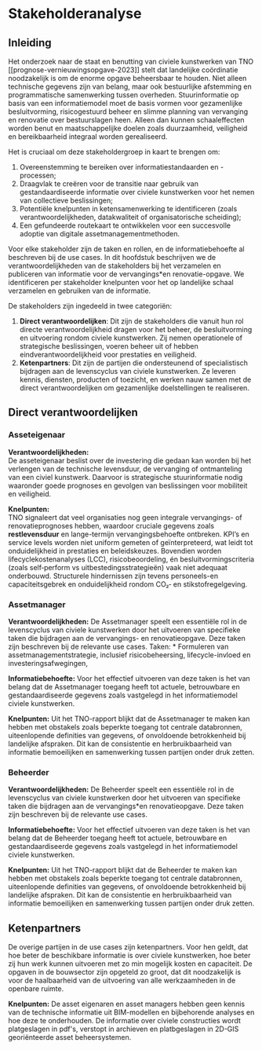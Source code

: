 # Stakeholderanalyse

## Inleiding
Het onderzoek naar de staat en benutting van civiele kunstwerken van TNO [[prognose-vernieuwingsopgave-2023]] stelt dat landelijke coördinatie noodzakelijk is om de enorme opgave beheersbaar te houden. Niet alleen technische gegevens zijn van belang, maar ook bestuurlijke afstemming en programmatische samenwerking tussen overheden. Stuurinformatie op basis van een informatiemodel moet de basis vormen voor gezamenlijke besluitvorming, risicogestuurd beheer en slimme planning van vervanging en renovatie over bestuurslagen heen. Alleen dan kunnen schaaleffecten worden benut en maatschappelijke doelen zoals duurzaamheid, veiligheid en bereikbaarheid integraal worden gerealiseerd.
<br>

Het is cruciaal om deze stakeholdergroep in kaart te brengen om:

1. Overeenstemming te bereiken over informatiestandaarden en -processen;
2. Draagvlak te creëren voor de transitie naar gebruik van gestandaardiseerde informatie over civiele kunstwerken voor het nemen van collectieve beslissingen;
3. Potentiële knelpunten in ketensamenwerking te identificeren (zoals verantwoordelijkheden, datakwaliteit of organisatorische scheiding);
4. Een gefundeerde routekaart te ontwikkelen voor een succesvolle adoptie van digitale assetmanagementmethoden.

Voor elke stakeholder zijn de taken en rollen, en de informatiebehoefte al beschreven bij de use cases. In dit hoofdstuk beschrijven we de verantwoordelijkheden van de stakeholders bij het verzamelen en publiceren van informatie voor de vervangings*en renovatie-opgave. We identificeren per stakeholder knelpunten voor het op landelijke schaal verzamelen en gebruiken van de informatie.

De stakeholders zijn ingedeeld in twee categoriën:
1. **Direct verantwoordelijken**:
Dit zijn de stakeholders die vanuit hun rol directe verantwoordelijkheid dragen voor het beheer, de besluitvorming en uitvoering rondom civiele kunstwerken. Zij nemen operationele of strategische beslissingen, voeren beheer uit of hebben eindverantwoordelijkheid voor prestaties en veiligheid.
2. **Ketenpartners**:
Dit zijn de partijen die ondersteunend of specialistisch bijdragen aan de levenscyclus van civiele kunstwerken. Ze leveren kennis, diensten, producten of toezicht, en werken nauw samen met de direct verantwoordelijken om gezamenlijke doelstellingen te realiseren.


## Direct verantwoordelijken


### <a>Asseteigenaar</a>

**Verantwoordelijkheden:**  
De asseteigenaar beslist over de investering die gedaan kan worden bij het verlengen van de technische levensduur, de vervanging of ontmanteling van een civiel kunstwerk. Daarvoor is strategische stuurinformatie nodig waaronder goede <a>prognoses</a> en gevolgen van beslissingen voor mobiliteit en veiligheid. 


**Knelpunten:**  
TNO signaleert dat veel organisaties nog geen integrale vervangings- of renovatieprognoses hebben, waardoor cruciale gegevens zoals **restlevensduur** en lange-termijn vervangingsbehoefte ontbreken. KPI’s en service levels worden niet uniform gemeten of geïnterpreteerd, wat leidt tot onduidelijkheid in prestaties en beleidskeuzes. Bovendien worden lifecyclekostenanalyses (LCC), risicobeoordeling, én besluitvormingscriteria (zoals self‑perform vs uitbestedingsstrategieën) vaak niet adequaat onderbouwd. Structurele hindernissen zijn tevens personeels-en capaciteitsgebrek en onduidelijkheid rondom CO₂‑ en stikstofregelgeving.



### <a>Assetmanager</a>

**Verantwoordelijkheden:** De <a>Assetmanager</a> speelt een essentiële rol in de levenscyclus van civiele kunstwerken door het uitvoeren van specifieke taken die bijdragen aan de vervangings- en renovatieopgave. Deze taken zijn beschreven bij de relevante use cases. Taken: * Formuleren van assetmanagementstrategie, inclusief risicobeheersing, lifecycle-invloed en investeringsafwegingen,

**Informatiebehoefte:** Voor het effectief uitvoeren van deze taken is het van belang dat de <a>Assetmanager</a> toegang heeft tot actuele, betrouwbare en gestandaardiseerde gegevens zoals vastgelegd in het informatiemodel civiele kunstwerken.

**Knelpunten:** Uit het TNO-rapport blijkt dat de <a>Assetmanager</a> te maken kan hebben met obstakels zoals beperkte toegang tot centrale databronnen, uiteenlopende definities van gegevens, of onvoldoende betrokkenheid bij landelijke afspraken. Dit kan de consistentie en herbruikbaarheid van informatie bemoeilijken en samenwerking tussen partijen onder druk zetten.

### <a>Beheerder</a>

**Verantwoordelijkheden:** De <a data-lt="Beheerder">Beheerder</a> speelt een essentiële rol in de levenscyclus van civiele kunstwerken door het uitvoeren van specifieke taken die bijdragen aan de vervangings*en renovatieopgave. Deze taken zijn beschreven bij de relevante use cases.

**Informatiebehoefte:** Voor het effectief uitvoeren van deze taken is het van belang dat de <a data-lt="Beheerder">Beheerder</a> toegang heeft tot actuele, betrouwbare en gestandaardiseerde gegevens zoals vastgelegd in het informatiemodel civiele kunstwerken.

**Knelpunten:** Uit het TNO-rapport blijkt dat de <a data-lt="Beheerder">Beheerder</a> te maken kan hebben met obstakels zoals beperkte toegang tot centrale databronnen, uiteenlopende definities van gegevens, of onvoldoende betrokkenheid bij landelijke afspraken. Dit kan de consistentie en herbruikbaarheid van informatie bemoeilijken en samenwerking tussen partijen onder druk zetten.



## Ketenpartners

De overige partijen in de use cases zijn ketenpartners. Voor hen geldt, dat hoe beter de beschikbare informatie is over civiele kunstwerken, hoe beter zij hun werk kunnen uitvoeren met zo min mogelijk kosten en capaciteit. De opgaven in de bouwsector zijn opgeteld zo groot, dat dit noodzakelijk is voor de haalbaarheid van de uitvoering van alle werkzaamheden in de openbare ruimte. 

**Knelpunten:** De asset eigenaren en asset managers hebben geen kennis van de technische informatie uit BIM-modellen en bijbehorende analyses en hoe deze te onderhouden. De informatie over civiele constructies wordt platgeslagen in pdf's, verstopt in archieven en platbgeslagen in 2D-GIS georiënteerde asset beheersystemen. 